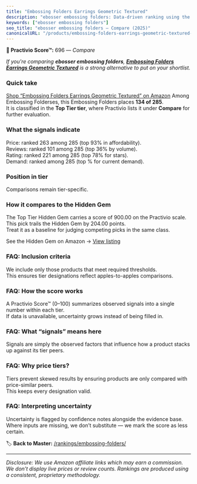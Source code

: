 ```yaml
---
title: "Embossing Folders Earrings Geometric Textured"
description: "ebosser embossing folders: Data-driven ranking using the Practivio Score™. Positioned by quality, value, demand, findability, momentum."
keywords: ["ebosser embossing folders"]
seo_title: "ebosser embossing folders — Compare (2025)"
canonicalURL: "/products/embossing-folders-earrings-geometric-textured-B0C2KH9KFS/"
---
```


**🛒 Practivio Score™:** 696 — _Compare_


*If you're comparing **ebosser embossing folders**, **[Embossing Folders Earrings Geometric Textured](https://www.amazon.com/dp/B0C2KH9KFS?tag=practivio-20)** is a strong alternative to put on your shortlist.*
### Quick take
[Shop “Embossing Folders Earrings Geometric Textured” on Amazon](https://www.amazon.com/dp/B0C2KH9KFS?tag=practivio-20)
Among Embossing Folderses, this Embossing Folders places **134 of 285**.  
It is classified in the **Top Tier tier**, where Practivio lists it under **Compare** for further evaluation.

### What the signals indicate
Price: ranked 263 among 285 (top 93% in affordability).  
Reviews: ranked 101 among 285 (top 36% by volume).  
Rating: ranked 221 among 285 (top 78% for stars).  
Demand: ranked  among 285 (top % for current demand).

### Position in tier
Comparisons remain tier-specific.

### How it compares to the Hidden Gem
The Top Tier Hidden Gem carries a score of 900.00 on the Practivio scale.  
This pick trails the Hidden Gem by 204.00 points.  
Treat it as a baseline for judging competing picks in the same class.  

See the Hidden Gem on Amazon → [View listing](https://www.amazon.com/dp/B001BDI70A?tag=practivio-20)

### FAQ: Inclusion criteria
We include only those products that meet required thresholds.  
This ensures tier designations reflect apples-to-apples comparisons.

### FAQ: How the score works
A Practivio Score™ (0–100) summarizes observed signals into a single number within each tier.  
If data is unavailable, uncertainty grows instead of being filled in.

### FAQ: What “signals” means here
Signals are simply the observed factors that influence how a product stacks up against its tier peers.

### FAQ: Why price tiers?
Tiers prevent skewed results by ensuring products are only compared with price-similar peers.  
This keeps every designation valid.

### FAQ: Interpreting uncertainty
Uncertainty is flagged by confidence notes alongside the evidence base.  
Where inputs are missing, we don’t substitute — we mark the score as less certain.

<!-- Missing template for Compare/CompareWithinPriceClass -->


🏷️ **Back to Master:** [/rankings/embossing-folders/](/rankings/embossing-folders/)

---
_Disclosure: We use Amazon affiliate links which may earn a commission. We don’t display live prices or review counts. Rankings are produced using a consistent, proprietary methodology._
